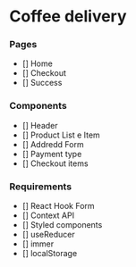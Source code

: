 # Coffee delivery

### Pages
- [] Home
- [] Checkout
- [] Success

### Components

- [] Header
- [] Product List e Item
- [] Addredd Form
- [] Payment type
- [] Checkout items

### Requirements

- [] React Hook Form
- [] Context API
- [] Styled components
- [] useReducer
- [] immer
- [] localStorage